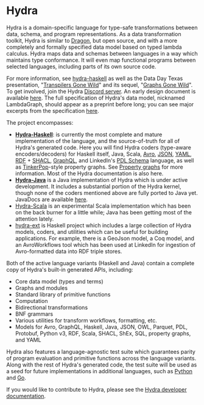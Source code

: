 # Hydra

Hydra is a domain-specific language for type-safe transformations between data, schema, and program representations.
As a data transformation toolkit, Hydra is similar to [Dragon](https://eng.uber.com/dragon-schema-integration-at-uber-scale),
but open source, and with a more completely and formally specified data model based on typed lambda calculus.
Hydra maps data and schemas between languages in a way which maintains type conformance.
It will even map functional programs between selected languages, including parts of its own source code.

For more information, see [hydra-haskell](https://github.com/CategoricalData/hydra/tree/main/hydra-haskell)
as well as the Data Day Texas presentation, "[Transpilers Gone Wild](https://www.slideshare.net/joshsh/transpilers-gone-wild-introducing-hydra)"
and its sequel, "[Graphs Gone Wild](https://docs.google.com/presentation/d/1PF0K3KtopV0tMVa0sGBW2hDA7nw-cSwQm6h1AED1VSA)".
To get involved, join the Hydra [Discord server](https://discord.gg/3uq8WpFqbG).
An early design document is available [here](https://bit.ly/hydra-design-doc).
The full specification of Hydra's data model, nicknamed LambdaGraph, should appear as a preprint before long;
you can see major excerpts from the specification [here](https://docs.google.com/presentation/d/1PF0K3KtopV0tMVa0sGBW2hDA7nw-cSwQm6h1AED1VSA).

The project encompasses:
* **[Hydra-Haskell](https://github.com/CategoricalData/hydra/tree/main/hydra-haskell)**: is currently the most complete and mature implementation of the language, and the source-of-truth for all of Hydra's generated code.
Here you will find Hydra coders (type-aware encoders/decoders) for Haskell itself, Java, Scala,
[Avro](https://avro.apache.org), [JSON](https://json.org), [YAML](https://en.wikipedia.org/wiki/YAML),
[RDF](https://www.w3.org/RDF) + [SHACL](https://www.w3.org/TR/shacl), [GraphQL](https://graphql.org/),
and LinkedIn's [PDL Schema](https://linkedin.github.io/rest.li/pdl_schema) language, as well as [TinkerPop](https://tinkerpop.apache.org)-style property graphs. See [Property graphs](https://github.com/CategoricalData/hydra/wiki/Property-graphs) for more information. Most of the Hydra documentation is also here.
* **[Hydra-Java](https://github.com/CategoricalData/hydra/tree/main/hydra-java)** is a Java implementation of Hydra which is under active development.
It includes a substantial portion of the Hydra kernel, though none of the coders mentioned above are fully ported to Java yet.
JavaDocs are available [here](https://categoricaldata.github.io/hydra/hydra-java/javadoc).
* [Hydra-Scala](https://github.com/CategoricalData/hydra/tree/main/hydra-scala) is an experimental Scala implementation which has been on the back burner for a little while;
Java has been getting most of the attention lately.
* [hydra-ext](https://github.com/CategoricalData/hydra/tree/main/hydra-ext) is Haskell project which includes a large collection of Hydra models, coders, and utilities which can be useful for building applications.
For example, there is a GeoJson model, a Coq model, and an AvroWorkflows tool which has been used at LinkedIn for ingestion of Avro-formatted data into RDF triple stores.

Both of the active language variants (Haskell and Java) contain a complete copy of Hydra's built-in generated APIs, including:
* Core data model (types and terms)
* Graphs and modules
* Standard library of primitive functions
* Computation
* Bidirectional transformations
* BNF grammars
* Various utilities for transform workflows, formatting, etc.
* Models for Avro, GraphQL, Haskell, Java, JSON, OWL, Parquet, PDL, Protobuf, Python v3, RDF, Scala, SHACL, ShEx, SQL, property graphs, and YAML

Hydra also features a language-agnostic test suite which guarantees parity of program evaluation and primitive functions across the language variants.
Along with the rest of Hydra's generated code, the test suite will be used as a seed for future implementations in additional languages, such as
[Python](https://github.com/CategoricalData/hydra/issues/66)
and [Go](https://github.com/CategoricalData/hydra/issues/65).

If you would like to contribute to Hydra, please see the [Hydra developer documentation](https://github.com/CategoricalData/hydra/wiki/Hydra-developers).
